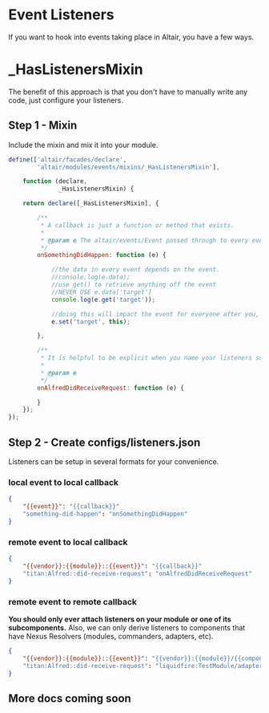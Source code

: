 # Event Listeners
If you want to hook into events taking place in Altair, you have a few ways.

# _HasListenersMixin
The benefit of this approach is that you don't have to manually write any code, just configure your listeners.

## Step 1 - Mixin
Include the mixin and mix it into your module.

```js
define(['altair/facades/declare',
        'altair/modules/events/mixins/_HasListenersMixin'],

    function (declare,
              _HasListenersMixin) {

    return declare([_HasListenersMixin], {

        /**
         * A callback is just a function or method that exists.
         *
         * @param e The altair/events/Event passed through to every event.
         */
        onSomethingDidHappen: function (e) {

            //the data in every event depends on the event.
            //console.log(e.data);
            //use get() to retrieve anything off the event
            //NEVER USE e.data['target']
            console.log(e.get('target'));

            //doing this will impact the event for everyone after you, very powerful, act with intent
            e.set('target', this);

        },

        /**
         * It is helpful to be explicit when you name your listeners so its clear the actors involved.
         *
         * @param e
         */
        onAlfredDidReceiveRequest: function (e) {

        }
    });
});
```

## Step 2 - Create configs/listeners.json
Listeners can be setup in several formats for your convenience.

### local event to local callback
```json
{
    "{{event}}": "{{callback}}"
    "something-did-happen": "onSomethingDidHappen"
}
```
### remote event to local callback
```json
{
    "{{vendor}}:{{module}}::{{event}}": "{{callback}}"
    "titan:Alfred::did-receive-request": "onAlfredDidReceiveRequest"
}
```
### remote event to remote callback
**You should only ever attach listeners on your module or one of its subcomponents.** Also, we can only derive listeners
to components that have Nexus Resolvers (modules, commanders, adapters, etc).

```json
{
    "{{vendor}}:{{module}}::{{event}}": "{{vendor}}:{{module}}/{{component-path}}::{{callback}}"
    "titan:Alfred::did-receive-request": "liquidfire:TestModule/adapters/Prompt::onAlfredDidReceiveRequest"
}
```

## More docs coming soon